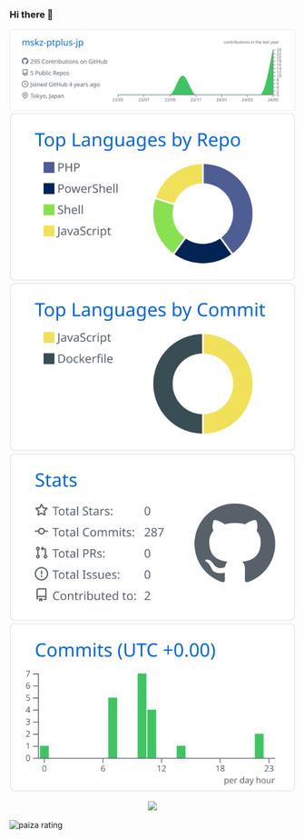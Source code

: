 ### Hi there 👋

<!--
**mskz-ptplus-jp/mskz-ptplus-jp** is a ✨ _special_ ✨ repository because its `README.md` (this file) appears on your GitHub profile.

Here are some ideas to get you started:

- 🔭 I’m currently working on ...
- 🌱 I’m currently learning ...
- 👯 I’m looking to collaborate on ...
- 🤔 I’m looking for help with ...
- 💬 Ask me about ...
- 📫 How to reach me: ...
- 😄 Pronouns: ...
- ⚡ Fun fact: ...
-->

<!--
<p align="left"> 
  <img alt="Top Langs" height="150px" src="https://github-readme-stats.vercel.app/api/top-langs/?username=mskz-ptplus-jp&layout=compact&count_private=true&show_icons=true&theme=onedark" />
  <img alt="github stats" height="150px" src="https://github-readme-stats.vercel.app/api?username=mskz-ptplus-jp&count_private=true&show_icons=true&show_icons=true&theme=onedark" />
</p>
-->


[![](https://raw.githubusercontent.com/mskz-ptplus-jp/mskz-ptplus-jp/main/profile-summary-card-output/github/0-profile-details.svg)](https://github.com/vn7n24fzkq/github-profile-summary-cards)
[![](https://raw.githubusercontent.com/mskz-ptplus-jp/mskz-ptplus-jp/main/profile-summary-card-output/github/1-repos-per-language.svg)](https://github.com/vn7n24fzkq/github-profile-summary-cards) [![](https://raw.githubusercontent.com/mskz-ptplus-jp/mskz-ptplus-jp/main/profile-summary-card-output/github/2-most-commit-language.svg)](https://github.com/vn7n24fzkq/github-profile-summary-cards)
[![](https://raw.githubusercontent.com/mskz-ptplus-jp/mskz-ptplus-jp/main/profile-summary-card-output/github/3-stats.svg)](https://github.com/vn7n24fzkq/github-profile-summary-cards) [![](https://raw.githubusercontent.com/mskz-ptplus-jp/mskz-ptplus-jp/main/profile-summary-card-output/github/4-productive-time.svg)](https://github.com/vn7n24fzkq/github-profile-summary-cards)

<p align="center">
  <img alig src="https://github-profile-trophy.vercel.app/?username=mskz-ptplus-jp&column=8&rank=SECRET,SSS,SS,S,AAA,AA,A,B,C" />
</p>

<img alt="paiza rating" src="https://paiza-webapp.s3.ap-northeast-1.amazonaws.com/applicantglickoratingshareimage/8952/image/c315276ff1a73e8b60342213cc946cf2.png" width="85%">
